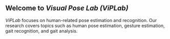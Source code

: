 **Welcome to *Visual Pose Lab (ViPLab)***
---
 *ViPLab* focuses on human-related pose estimation and recognition. Our research covers topics such as human pose estimation, gesture estimation, gait recognition, and gait analysis.
